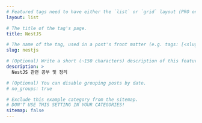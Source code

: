 ```yaml
---
# Featured tags need to have either the `list` or `grid` layout (PRO only).
layout: list

# The title of the tag's page.
title: NestJS

# The name of the tag, used in a post's front matter (e.g. tags: [<slug>]).
slug: nestjs

# (Optional) Write a short (~150 characters) description of this featured tag.
description: >
  NestJS 관련 공부 및 정리

# (Optional) You can disable grouping posts by date.
# no_groups: true

# Exclude this example category from the sitemap.
# DON'T USE THIS SETTING IN YOUR CATEGORIES!
sitemap: false
---
```

